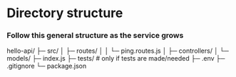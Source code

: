 # Directory structure
### Follow this general structure as the service grows

hello-api/
├─ src/
│  ├─ routes/
│  │   └─ ping.routes.js
│  ├─ controllers/
│  └─ models/
├─ index.js 
├─ tests/       # only if tests are made/needed
├─ .env
├─ .gitignore
└─ package.json
